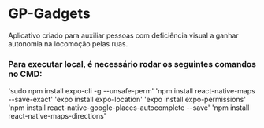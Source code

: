 # GP-Gadgets
Aplicativo criado para auxiliar pessoas com deficiência visual a ganhar autonomia na locomoção pelas ruas.


### Para executar local, é necessário rodar os seguintes comandos no CMD:
'sudo npm install expo-cli -g --unsafe-perm'
'npm install react-native-maps --save-exact'
'expo install expo-location'
'expo install expo-permissions'
'npm install react-native-google-places-autocomplete --save'
'npm install react-native-maps-directions'
